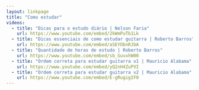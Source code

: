 ```yaml
---
layout: linkpage
title: "Como estudar"
videos:
  - title: "Dicas para o estudo diário | Nelson Faria"
    url: https://www.youtube.com/embed/2kWmPuTb1Lk
  - title: "Dicas essenciais de como estudar guitarra | Roberto Barros"
    url: https://www.youtube.com/embed/aSEYObnRJbA
  - title: "Quantidade de horas de estudo | Roberto Barros"
    url: https://www.youtube.com/embed/sb_GuvxhW00
  - title: "Ordem correta para estudar guitarra v1 | Mauricio Alabama"
    url: https://www.youtube.com/embed/yQ2nH4ZuPVI
  - title: "Ordem correta para estudar guitarra v2 | Mauricio Alabama"
    url: https://www.youtube.com/embed/E-gRugigIF0
---
```

